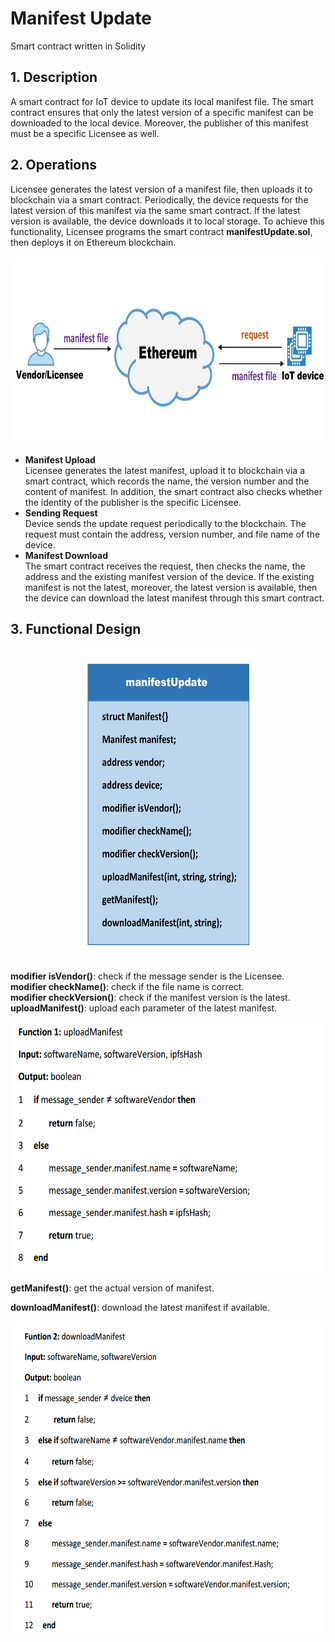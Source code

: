 # Manifest Update
Smart contract written in Solidity

## 1. Description
A smart contract for IoT device to update its local manifest file. The smart contract ensures that only the latest version of a specific manifest can be downloaded to the local device. Moreover, the publisher of this manifest must be a specific Licensee as well.  

## 2. Operations
Licensee generates the latest version of a manifest file, then uploads it to blockchain via a smart contract. Periodically, the device requests for the latest version of this manifest via the same smart contract. If the latest version is available, the device downloads it to local storage. To achieve this functionality, Licensee programs the smart contract **manifestUpdate.sol**, then deploys it on Ethereum blockchain.
<div align=center><img width="600" height="300" src="https://github.com/zhilin963/manifest-update/blob/main/IMG/framework.jpg" />  </div>  

* **Manifest Upload**  
Licensee generates the latest manifest, upload it to blockchain via a smart contract, which records the name, the version number and the content of manifest. In addition, the smart contract also checks whether the identity of the publisher is the specific Licensee.
* **Sending Request**  
Device sends the update request periodically to the blockchain. The request must contain the address, version number, and file name of the device.
* **Manifest Download**  
The smart contract receives the request, then checks the name, the address and the existing manifest version of the device. If the existing manifest is not the latest, moreover, the latest version is available, then the device can download the latest manifest through this smart contract.

## 3. Functional Design
<div align=center><img width="300" height="500" src="https://github.com/zhilin963/manifest-update/blob/main/IMG/contract2.jpg" />  </div>  

**modifier isVendor()**: check if the message sender is the Licensee.  
**modifier checkName()**: check if the file name is correct.  
**modifier checkVersion()**: check if the manifest version is the latest.  
**uploadManifest()**: upload each parameter of the latest manifest.  
 <div align=center><img width="600" height="400" src="https://github.com/zhilin963/manifest-update/blob/main/IMG/function1.png" />  </div>  
 
**getManifest()**: get the actual version of manifest.  

**downloadManifest()**: download the latest manifest if available.  
<div align=center><img width="600" height="500" src="https://github.com/zhilin963/manifest-update/blob/main/IMG/function2.png" />  </div>    
